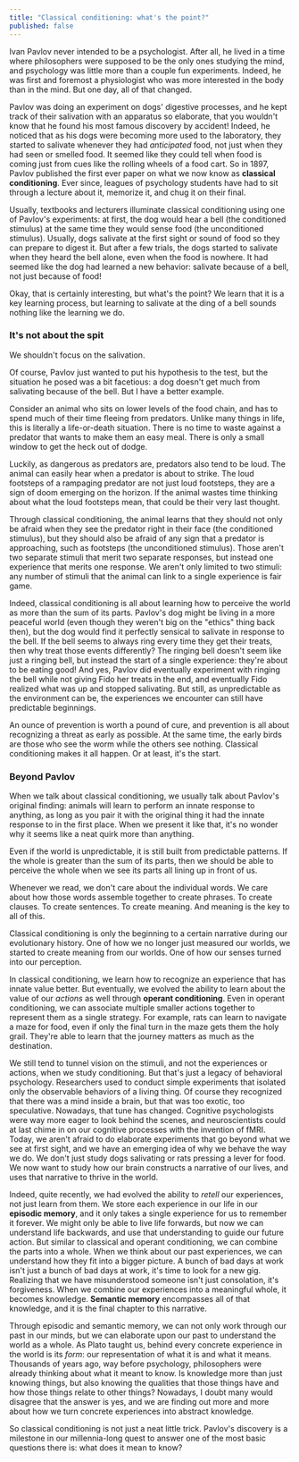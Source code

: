 ```yaml
---
title: "Classical conditioning: what's the point?"
published: false
---
```


Ivan Pavlov never intended to be a psychologist. After all, he lived in a time where philosophers were supposed to be the only ones studying the mind, and psychology was little more than a couple fun experiments. Indeed, he was first and foremost a physiologist who was more interested in the body than in the mind. But one day, all of that changed.

Pavlov was doing an experiment on dogs' digestive processes, and he kept track of their salivation with an apparatus so elaborate, that you wouldn't know that he found his most famous discovery by accident! Indeed, he noticed that as his dogs were becoming more used to the laboratory, they started to salivate whenever they had *anticipated* food, not just when they had seen or smelled food. It seemed like they could tell when food is coming just from cues like the rolling wheels of a food cart. So in 1897, Pavlov published the first ever paper on what we now know as **classical conditioning**. Ever since, leagues of psychology students have had to sit through a lecture about it, memorize it, and chug it on their final.

Usually, textbooks and lecturers illuminate classical conditioning using one of Pavlov's experiments: at first, the dog would hear a bell (the conditioned stimulus) at the same time they would sense food (the unconditioned stimulus). Usually, dogs salivate at the first sight or sound of food so they can prepare to digest it. But after a few trials, the dogs started to salivate when they heard the bell alone, even when the food is nowhere. It had seemed like the dog had learned a new behavior: salivate because of a bell, not just because of food!

Okay, that is certainly interesting, but what's the point? We learn that it is a key learning process, but learning to salivate at the ding of a bell sounds nothing like the learning we do.

### It's not about the spit

We shouldn't focus on the salivation.

Of course, Pavlov just wanted to put his hypothesis to the test, but the situation he posed was a bit facetious: a dog doesn't get much from salivating because of the bell. But I have a better example.

Consider an animal who sits on lower levels of the food chain, and has to spend much of their time fleeing from predators. Unlike many things in life, this is literally a life-or-death situation. There is no time to waste against a predator that wants to make them an easy meal. There is only a small window to get the heck out of dodge.

Luckily, as dangerous as predators are, predators also tend to be loud. The animal can easily hear when a predator is about to strike. The loud footsteps of a rampaging predator are not just loud footsteps, they are a sign of doom emerging on the horizon. If the animal wastes time thinking about what the loud footsteps mean, that could be their very last thought.

Through classical conditioning, the animal learns that they should not only be afraid when they see the predator right in their face (the conditioned stimulus), but they should also be afraid of any sign that a predator is approaching, such as footsteps (the unconditioned stimulus). Those aren't two separate stimuli that merit two separate responses, but instead one experience that merits one response. We aren't only limited to two stimuli: any number of stimuli that the animal can link to a single experience is fair game.

Indeed, classical conditioning is all about learning how to perceive the world as more than the sum of its parts. Pavlov's dog might be living in a more peaceful world (even though they weren't big on the "ethics" thing back then), but the dog would find it perfectly sensical to salivate in response to the bell. If the bell seems to always ring every time they get their treats, then why treat those events differently? The ringing bell doesn't seem like just a ringing bell, but instead the start of a single experience: they're about to be eating good! And yes, Pavlov did eventually experiment with ringing the bell while not giving Fido her treats in the end, and eventually Fido realized what was up and stopped salivating. But still, as unpredictable as the environment can be, the experiences we encounter can still have predictable beginnings. 

An ounce of prevention is worth a pound of cure, and prevention is all about recognizing a threat as early as possible. At the same time, the early birds are those who see the worm while the others see nothing. Classical conditioning makes it all happen. Or at least, it's the start.

### Beyond Pavlov

When we talk about classical conditioning, we usually talk about Pavlov's original finding: animals will learn to perform an innate response to anything, as long as you pair it with the original thing it had the innate response to in the first place. When we present it like that, it's no wonder why it seems like a neat quirk more than anything.

Even if the world is unpredictable, it is still built from predictable patterns. If the whole is greater than the sum of its parts, then we should be able to perceive the whole when we see its parts all lining up in front of us.

Whenever we read, we don't care about the individual words. We care about how those words assemble together to create phrases. To create clauses. To create sentences. To create meaning. And meaning is the key to all of this.

Classical conditioning is only the beginning to a certain narrative during our evolutionary history. One of how we no longer just measured our worlds, we started to create meaning from our worlds. One of how our senses turned into our perception.

In classical conditioning, we learn how to recognize an experience that has innate value better. But eventually, we evolved the ability to learn about the value of our *actions* as well through **operant conditioning**. Even in operant conditioning, we can associate multiple smaller actions together to represent them as a single strategy. For example, rats can learn to navigate a maze for food, even if only the final turn in the maze gets them the holy grail. They're able to learn that the journey matters as much as the destination.

We still tend to tunnel vision on the stimuli, and not the experiences or actions, when we study conditioning. But that's just a legacy of behavioral psychology. Researchers used to conduct simple experiments that isolated only the observable behaviors of a living thing. Of course they recognized that there was a mind inside a brain, but that was too exotic, too speculative. Nowadays, that tune has changed. Cognitive psychologists were way more eager to look behind the scenes, and neuroscientists could at last chime in on our cognitive processes with the invention of fMRI. Today, we aren't afraid to do elaborate experiments that go beyond what we see at first sight, and we have an emerging idea of why we behave the way we do. We don't just study dogs salivating or rats pressing a lever for food. We now want to study how our brain constructs a narrative of our lives, and uses that narrative to thrive in the world.

Indeed, quite recently, we had evolved the ability to *retell* our experiences, not just learn from them. We store each experience in our life in our **episodic memory**, and it only takes a single experience for us to remember it forever. We might only be able to live life forwards, but now we can understand life backwards, and use that understanding to guide our future action. But similar to classical and operant conditioning, we can combine the parts into a whole. When we think about our past experiences, we can understand how they fit into a bigger picture. A bunch of bad days at work isn't just a bunch of bad days at work, it's time to look for a new gig. Realizing that we have misunderstood someone isn't just consolation, it's forgiveness. When we combine our experiences into a meaningful whole, it becomes knowledge. **Semantic memory** encompasses all of that knowledge, and it is the final chapter to this narrative.

Through episodic and semantic memory, we can not only work through our past in our minds, but we can elaborate upon our past to understand the world as a whole. As Plato taught us, behind every concrete experience in the world is its *form*: our representation of what it is and what it means. Thousands of years ago, way before psychology, philosophers were already thinking about what it meant to know. Is knowledge more than just knowing things, but also knowing the qualities that those things have and how those things relate to other things? Nowadays, I doubt many would disagree that the answer is yes, and we are finding out more and more about how we turn concrete experiences into abstract knowledge.

So classical conditioning is not just a neat little trick. Pavlov's discovery is a milestone in our millennia-long quest to answer one of the most basic questions there is: what does it mean to know?
